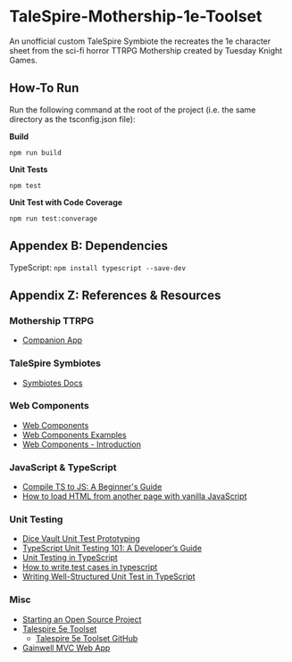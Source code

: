 # TaleSpire-Mothership-1e-Toolset

An unofficial custom TaleSpire Symbiote the recreates the 1e character sheet from the sci-fi horror TTRPG Mothership created by Tuesday Knight Games.

## How-To Run

Run the following command at the root of the project (i.e. the same directory as the tsconfig.json file):

**Build**

`npm run build`

**Unit Tests**

`npm test`

**Unit Test with Code Coverage**

`npm run test:converage`

## Appendex B: Dependencies

TypeScript: `npm install typescript --save-dev`

## Appendix Z: References & Resources

### Mothership TTRPG

-   [Companion App](https://mothershipcompanion.com/)

### TaleSpire Symbiotes

-   [Symbiotes Docs](https://symbiote-docs.talespire.com/)

### Web Components

-   [Web Components](https://developer.mozilla.org/en-US/docs/Web/API/Web_components)
-   [Web Components Examples](https://github.com/mdn/web-components-examples/tree/main)
-   [Web Components - Introduction](https://www.webcomponents.org/introduction)

### JavaScript & TypeScript

-   [Compile TS to JS: A Beginner's Guide](https://daily.dev/blog/compile-ts-to-js-a-beginners-guide)
-   [How to load HTML from another page with vanilla JavaScript](https://gomakethings.com/how-to-load-html-from-another-page-with-vanilla-javascript/)

### Unit Testing

-   [Dice Vault Unit Test Prototyping](https://github.com/JasonCostanza/Dice-Vault/compare/main...kbarnett/unit-tests-prototype)
-   [TypeScript Unit Testing 101: A Developer’s Guide](https://www.testim.io/blog/typescript-unit-testing-101/)
-   [Unit Testing in TypeScript](https://refraction.dev/blog/unit-testing-in-typescript)
-   [How to write test cases in typescript](https://medium.com/design-bootcamp/how-to-write-test-cases-in-typescript-fa7a263b7833)
-   [Writing Well-Structured Unit Test in TypeScript](https://dev.to/arifintahu/writing-well-structured-unit-test-in-typescript-2hal)

### Misc

-   [Starting an Open Source Project](https://opensource.guide/starting-a-project/)
-   [Talespire 5e Toolset](https://mod.io/g/talespire/m/talespire-5e-toolset#description)
    -   [Talespire 5e Toolset GitHub](https://github.com/Roger4325/TaleSpire-VTT)
-   [Gainwell MVC Web App](https://dev.azure.com/stanfieldsystems/Gainwell%20AFL-PA/_git/Gainwell%20AFL-PA?version=GBmain&path=/Gainwell.MediCal.AFLPA/Gainwell.MediCal.AFLPA.Presentation.MvcWebApp)
